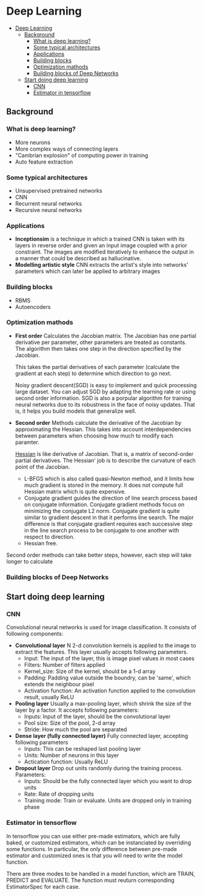 # Deep Learning
- [Deep Learning](#deep-learning)
    - [Background](#background)
        - [What is deep learning?](#what-is-deep-learning)
        - [Some typical architectures](#some-typical-architectures)
        - [Applications](#applications)
        - [Building blocks](#building-blocks)
        - [Optimization mathods](#optimization-mathods)
        - [Building blocks of Deep Networks](#building-blocks-of-deep-networks)
    - [Start doing deep learning](#start-doing-deep-learning)
        - [CNN](#cnn)
        - [Estimator in tensorflow](#estimator-in-tensorflow)
## Background

### What is deep learning?
- More neurons
- More complex ways of connecting layers
- "Cambrian explosion" of computing power in training
- Auto feature extraction

### Some typical architectures
- Unsupervised pretrained networks
- CNN
- Recurrent neural networks
- Recursive neural networks

### Applications

- **Inceptionsim** is a technique in which a trained CNN is taken with its layers in reverse order and given an input image coupled with a prior constraint. The images are modified iteratively to enhance the output in a manner that could be described as hallucinative.
- **Modelling artistic style** CNN extracts the artist's style into networks' parameters which can later be applied to arbitrary images


### Building blocks

- RBMS
- Autoencoders

### Optimization mathods

- **First order** Calculates the Jacobian matrix. The Jacobian has one partial derivative per parameter, other parameters are treated as constants. The algorithm then takes one step in the direction specified by the Jacobian.
    
    This takes the partial derivatives of each parameter (calculate the gradient at each step) to determine which direction to go next.

    Noisy gradient descent(SGD) is easy to implement and quick processing large dataset. You can adjust SGD by adapting the learning rate or using second order information. SGD is also a porpular algorithm for training neural networks due to its robustness in the face of noisy updates. That is, it helps you build models that generalize well.

- **Second order** Methods calculate the derivative of the Jacobian by approximating the Hessian. This takes into account interdependencies between parameters when choosing how much to modify each paramter.

    [Hessian](https://en.wikipedia.org/wiki/Hessian_matrix) is like derivative of Jacobian. That is, a matrix of second-order partial derivatives. The Hessian' job is to describe the curvature of each point of the Jacobian.

    - L-BFGS which is also called quasi-Newton method, and it limits how much gradient is stored in the memory. It does not compute full Hessian matrix which is quite expensive.
    - Conjugate gradient guides the direction of line search process based on conjugate information. Conjugate gradient methods focus on minimizing the conjugate L2 norm. Conjugate gradient is quite similar to gradient descent in that  it performs line search. The major difference is that conjugate gradient requires each successive step in the line search process to be conjugate to one another with respect to direction.
    - Hessian free.

Second order methods can take better steps, however, each step will take longer to calculate

### Building blocks of Deep Networks


## Start doing deep learning

### CNN
Convolutional neural networks is used for image classification. It consists of following components:

- **Convolutional layer** N 2-d convolution kernels is applied to the image to extract the features. This layer usually accepts following parameters.
    - Input: The input of the layer, this is image pixel values in most cases
    - Filters: Number of filters applied
    - Kernel_size: Size of the kernel, should be a 1-d array
    - Padding: Padding value outside the boundry, can be 'same', which extends the neighbour pixel
    - Activation function: An activation function applied to the convolution result, usually ReLU
- **Pooling layer** Usually a max-pooling layer, which shrink the size of the layer by a factor. It accepts following parameters:
    - Inputs: Input of the layer, should be the convolutional layer
    - Pool size: Size of the pool, 2-d array
    - Stride: How much the pool are separated
- **Dense layer (fully connected layer)** Fully connected layer, accepting following parameters
    - Inputs: This can be reshaped last pooling layer
    - Units: Number of neurons in this layer
    - Actication function: Usually ReLU
- **Dropout layer** Drop out units randomly during the training process. Parameters:
    - Inputs: Should be the fully connected layer which you want to drop units
    - Rate: Rate of dropping units
    - Training mode: Train or evaluate. Units are dropped only in training phase


### Estimator in tensorflow

In tensorflow you can use either pre-made estimators, which are fully baked, or customized estimators, which can be instanciated by overriding some functions. In particular, the only difference between pre-made estimator and customized ones is that you will need to write the model function.

There are three modes to be handled in a model function, which are TRAIN, PREDICT and EVALUATE. The function must reuturn corresponding EstimatorSpec for each case.